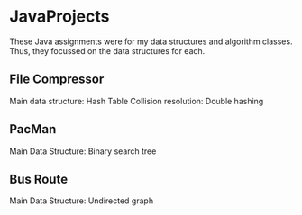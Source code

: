 # JavaProjects

These Java assignments were for my data structures and algorithm classes. Thus, they focussed on the data structures for each.

## File Compressor 
Main data structure: Hash Table
Collision resolution: Double hashing

## PacMan 
Main Data Structure: Binary search tree

## Bus Route
Main Data Structure: Undirected graph 
